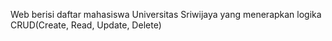 Web berisi daftar mahasiswa Universitas Sriwijaya yang menerapkan logika CRUD(Create, Read, Update, Delete)
